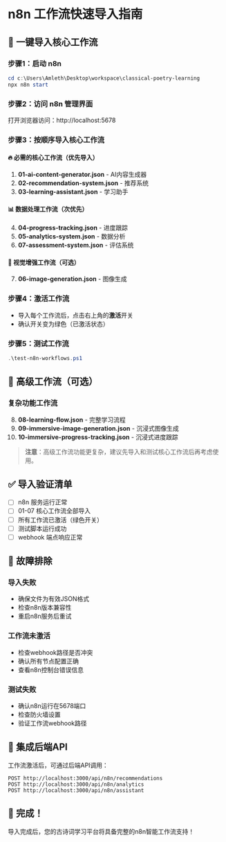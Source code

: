 # n8n 工作流快速导入指南

## 🚀 一键导入核心工作流

### 步骤1：启动 n8n
```powershell
cd c:\Users\Amleth\Desktop\workspace\classical-poetry-learning
npx n8n start
```

### 步骤2：访问 n8n 管理界面
打开浏览器访问：http://localhost:5678

### 步骤3：按顺序导入核心工作流

#### 🔥 必需的核心工作流（优先导入）
1. **01-ai-content-generator.json** - AI内容生成器
2. **02-recommendation-system.json** - 推荐系统  
3. **03-learning-assistant.json** - 学习助手

#### 📊 数据处理工作流（次优先）
4. **04-progress-tracking.json** - 进度跟踪
5. **05-analytics-system.json** - 数据分析
6. **07-assessment-system.json** - 评估系统

#### 🎨 视觉增强工作流（可选）
7. **06-image-generation.json** - 图像生成

### 步骤4：激活工作流
- 导入每个工作流后，点击右上角的**激活**开关
- 确认开关变为绿色（已激活状态）

### 步骤5：测试工作流
```powershell
.\test-n8n-workflows.ps1
```

## 🎯 高级工作流（可选）

### 复杂功能工作流
8. **08-learning-flow.json** - 完整学习流程
9. **09-immersive-image-generation.json** - 沉浸式图像生成  
10. **10-immersive-progress-tracking.json** - 沉浸式进度跟踪

> **注意**：高级工作流功能更复杂，建议先导入和测试核心工作流后再考虑使用。

## ✅ 导入验证清单

- [ ] n8n 服务运行正常
- [ ] 01-07 核心工作流全部导入
- [ ] 所有工作流已激活（绿色开关）
- [ ] 测试脚本运行成功
- [ ] webhook 端点响应正常

## 🔧 故障排除

### 导入失败
- 确保文件为有效JSON格式
- 检查n8n版本兼容性
- 重启n8n服务后重试

### 工作流未激活
- 检查webhook路径是否冲突
- 确认所有节点配置正确
- 查看n8n控制台错误信息

### 测试失败
- 确认n8n运行在5678端口
- 检查防火墙设置
- 验证工作流webhook路径

## 📱 集成后端API

工作流激活后，可通过后端API调用：
```
POST http://localhost:3000/api/n8n/recommendations
POST http://localhost:3000/api/n8n/analytics  
POST http://localhost:3000/api/n8n/assistant
```

## 🎉 完成！

导入完成后，您的古诗词学习平台将具备完整的n8n智能工作流支持！
